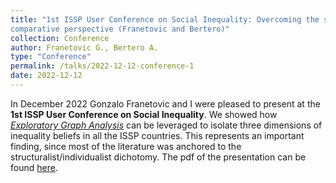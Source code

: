 ```yaml
---
title: "1st ISSP User Conference on Social Inequality: Overcoming the structuralist/individualist dichotomy: Inequality beliefs from a new network and
comparative perspective (Franetovic and Bertero)"
collection: Conference
author: Franetovic G., Bertero A.
type: "Conference"
permalink: /talks/2022-12-12-conference-1
date: 2022-12-12
---
```


In December 2022 Gonzalo Franetovic and I were pleased to present at the **1st ISSP User Conference on Social Inequality**. We showed how [*Exploratory Graph Analysis*](https://journals.plos.org/plosone/article?id=10.1371/journal.pone.0174035) can be leveraged to isolate three dimensions of inequality beliefs in all the ISSP countries. This represents an important finding, since most of the literature was anchored to the structuralist/individualist dichotomy. The pdf of the presentation can be found [here](https://artbert96.github.io/arturobertero.github.io/files/ISSP.pdf). 
